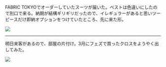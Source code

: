 FABRIC TOKYOでオーダーしていたスーツが届いた。ベストは色違いにしたので別口で来る。納期が結構ギリギリだったので、イレギュラーがあると思いツーピースだけ即納オプションをつけていたところ、先に来た形。

![](https://photos.apkas.net/medium/202410/20241019-112422.webp)

---

明日来客があるので、部屋の片付け。3月にフェズで買ったクロスをようやく出してみた。

![](https://photos.apkas.net/medium/202410/20241019-215046.webp)
